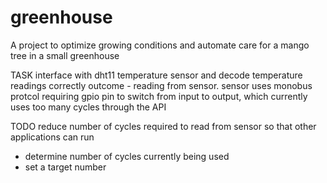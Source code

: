 # greenhouse
A project to optimize growing conditions and automate care for a mango tree in a small greenhouse

TASK
interface with dht11 temperature sensor and decode temperature readings correctly
outcome - reading from sensor. sensor uses monobus protcol requiring gpio pin to switch from input to output, which currently uses too many cycles through the API

TODO
reduce number of cycles required to read from sensor so that other applications can run
  - determine number of cycles currently being used 
  - set a target number
